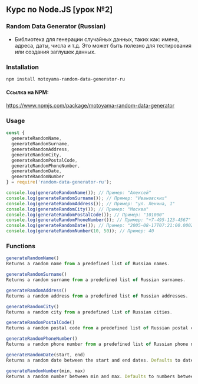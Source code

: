 ## Курс по Node.JS [урок №2]

### Random Data Generator (Russian)

- Библиотека для генерации случайных данных, таких как: имена, адреса, даты, числа и т.д. Это может быть полезно для тестирования или создания заглушек данных.

### Installation

```bash
npm install motoyama-random-data-generator-ru
```

#### Ссылка на NPM:
https://www.npmjs.com/package/motoyama-random-data-generator

### Usage

```javascript
const { 
  generateRandomName, 
  generateRandomSurname, 
  generateRandomAddress, 
  generateRandomCity, 
  generateRandomPostalCode, 
  generateRandomPhoneNumber, 
  generateRandomDate, 
  generateRandomNumber 
} = require('random-data-generator-ru');

console.log(generateRandomName()); // Пример: "Алексей"
console.log(generateRandomSurname()); // Пример: "Ивановских"
console.log(generateRandomAddress()); // Пример: "ул. Ленина, 1"
console.log(generateRandomCity()); // Пример: "Москва"
console.log(generateRandomPostalCode()); // Пример: "101000"
console.log(generateRandomPhoneNumber()); // Пример: "+7-495-123-4567"
console.log(generateRandomDate()); // Пример: "2005-08-17T07:21:00.000Z"
console.log(generateRandomNumber(10, 50)); // Пример: 40
```

### Functions

```javascript
generateRandomName()
Returns a random name from a predefined list of Russian names.

generateRandomSurname()
Returns a random surname from a predefined list of Russian surnames.

generateRandomAddress()
Returns a random address from a predefined list of Russian addresses.

generateRandomCity()
Returns a random city from a predefined list of Russian cities.

generateRandomPostalCode()
Returns a random postal code from a predefined list of Russian postal codes.

generateRandomPhoneNumber()
Returns a random phone number from a predefined list of Russian phone numbers.

generateRandomDate(start, end)
Returns a random date between the start and end dates. Defaults to dates between January 1, 2000, and now.

generateRandomNumber(min, max)
Returns a random number between min and max. Defaults to numbers between 0 and 100.
```